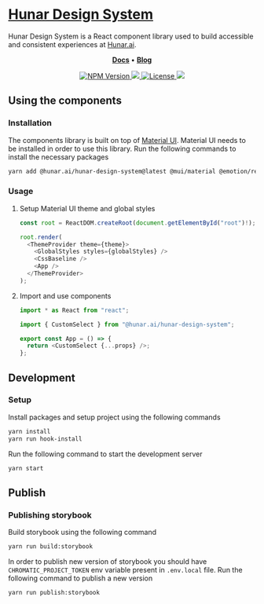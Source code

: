 # [Hunar Design System](https://storybook--666ac08efe69dd9c59a1e4c6.chromatic.com)

Hunar Design System is a React component library used to build accessible and consistent experiences at [Hunar.ai](https://www.hunar.ai).

<p align="center">
  <strong>
    <a href="https://storybook--666ac08efe69dd9c59a1e4c6.chromatic.com">Docs</a>
  </strong>
  &bull;
  <strong>
    <a href="https://www.hunar.ai/blog/blog-home">Blog</a>
  </strong>
</p>

<p align="center">
  <a title="package-version" href="https://www.npmjs.com/package/@hunar.ai/hunar-design-system">
    <img alt="NPM Version" src="https://img.shields.io/npm/v/@hunar.ai/hunar-design-system?color=blue">
  </a>
  <a title="build status" href="#">
    <img src="https://img.shields.io/static/v1?label=build&message=passing&color=GREEN" />
  </a>
  <a href="https://github.com/Hunar-ai/hunar-design-system/blob/main/LICENSE.md">
        <img src="https://img.shields.io/static/v1?label=license&message=MIT&color=GREEN" alt="License">
    </a>
  <a href="https://yarnpkg.com/" alt="yarn">
     <img src="https://img.shields.io/static/v1?label=maintained%20with&message=yarn&color=2188b6"/>
  </a>
</p>

## Using the components

### Installation

The components library is built on top of [Material UI](https://mui.com/material-ui). Material UI needs to be installed in order to use this library. Run the following commands to install the necessary packages

```sh
yarn add @hunar.ai/hunar-design-system@latest @mui/material @emotion/react @emotion/styled
```

### Usage

1. Setup Material UI theme and global styles

   ```ts
   const root = ReactDOM.createRoot(document.getElementById("root")!);

   root.render(
     <ThemeProvider theme={theme}>
       <GlobalStyles styles={globalStyles} />
       <CssBaseline />
       <App />
     </ThemeProvider>
   );
   ```

2. Import and use components

   ```ts
   import * as React from "react";

   import { CustomSelect } from "@hunar.ai/hunar-design-system";

   export const App = () => {
     return <CustomSelect {...props} />;
   };
   ```

<!-- Explain about how MUI needs to be setup -->

## Development

### Setup

Install packages and setup project using the following commands

```sh
yarn install
yarn run hook-install
```

Run the following command to start the development server

```sh
yarn start
```

## Publish

### Publishing storybook

Build storybook using the following command

```sh
yarn run build:storybook
```

In order to publish new version of storybook you should have `CHROMATIC_PROJECT_TOKEN` env variable present in `.env.local` file. Run the following command to publish a new version

```sh
yarn run publish:storybook
```

<!--
[![FOSSA Status](https://app.fossa.io/api/projects/git%2Bhttps%3A%2F%2Fgithub.com%2Fhshoff%2Fvx.svg?type=large)](https://app.fossa.io/projects/git%2Bhttps%3A%2F%2Fgithub.com%2Fhshoff%2Fvx?ref=badge_large) -->
